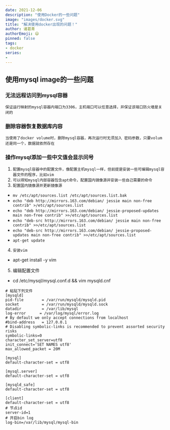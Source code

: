 ```yaml
---
date: 2021-12-06
description: "使用Docker的一些问题"
image: "images/docker.svg"
title: "解决使用docker出现的问题！"
author: 诸葛青
authorEmoji: 😃
pinned: false
tags:
- docker
series:
- 
---
```


## 使用mysql image的一些问题

### 无法远程访问到mysql容器
`保证运行映射的mysql容器内端口为3306，主机端口可以任意选择，并保证该端口防火墙是关闭的`

### 删除容器恢复数据库内容
`当使用了docker volume时，删除mysql容器，再次运行时无须加入 密码参数，只要volum还是同一个，数据就依然存在`

### 操作mysql添加一些中文值会显示问号
1. `配置mysql容器中的配置文件，像配置主机mysql一样，但前提是安装一些可编辑mysql容器文件的程序，比如vim`
2. `可以得知mysql内部容器包含apt命令，配置国内镜像源并安装一些自己需要的命令`
3. `配置国内镜像源并更新镜像源`
* `mv /etc/apt/sources.list /etc/apt/sources.list.bak`
* `echo "deb http://mirrors.163.com/debian/ jessie main non-free contrib" >/etc/apt/sources.list`
* `echo "deb http://mirrors.163.com/debian/ jessie-proposed-updates main non-free contrib" >>/etc/apt/sources.list`
* `echo "deb-src http://mirrors.163.com/debian/ jessie main non-free contrib" >>/etc/apt/sources.list`
* `echo "deb-src http://mirrors.163.com/debian/ jessie-proposed-updates main non-free contrib" >>/etc/apt/sources.list`
* `apt-get update `
4. `安装vim`
* apt-get install -y vim
5. 编辑配置文件
* cd /etc/mysql/mysql.conf.d && vim mysqld.cnf
```Conf
# 粘贴下列文件
[mysqld]
pid-file        = /var/run/mysqld/mysqld.pid
socket          = /var/run/mysqld/mysqld.sock
datadir         = /var/lib/mysql
log-error      = /var/log/mysql/error.log
# By default we only accept connections from localhost
#bind-address   = 127.0.0.1
# Disabling symbolic-links is recommended to prevent assorted security risks
symbolic-links=0
character_set_server=utf8
init_connect='SET NAMES utf8'
max_allowed_packet = 20M

[mysql]
default-character-set = utf8

[mysql.server]
default-character-set = utf8

[mysqld_safe]
default-character-set = utf8

[client]
default-character-set = utf8
# 节点id
server-id=1
# 开启bin log
log-bin=/var/lib/mysql/mysql-bin
```


